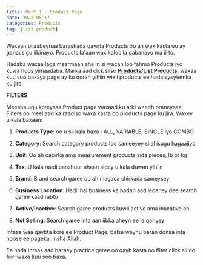 ```yaml
---
title: Part 1 - Product Page
date: 2022-08-17
categories: Products
tag: [list product]
---
```


Waxaan bilaabeynaa barashada qaynta Products oo ah wax kasta oo ay ganacsigu iibinayo. Products la'aan wax kaloo la qabanayo ma jirto.

Hadaba waxaa laga maarmaan aha in si wacan loo fahmo Products iyo kuwa hoos yimaadaba. Marka aad clck siiso **[Products/List Products](https://halalpos.com/products)**, waxaa kuu soo baxaya page ay ku qoran yihiin wixii products ee hada sysytemka ku jira.

**FILTERS**

Meesha ugu koreysaa Product page waxaad ku arki weedh oraneysaa Filters oo meel aad ka raadiso waxa kasta oo products page ku jira. Waxey u kala baxaan:

1. **Products Type**: oo u sii kala baxa : ALL, VARIABLE, SINGLE iyo COMBO

2. **Category**: Search category products loo sameeyey si al isugu hagaajiyo

3. **Unit**: Oo ah cabirka ama measurement products sida pieces, lb or kg

4. **Tax**: U kala raadi canshuur ahaan sidey u kala duwan yihiin

5. **Brand**: Brand search garee oo ah magaca shirkada sameysey

6. **Business Location**: Hadii hal business ka badan aad ledahey dee search garee kaad rabto

7. **Active/Inactive**: Search garee products kuwii active ama inacative ah

8. **Not Selling**: Search garee inta aan iibka aheyn ee la qariyey

Intaas waa qaybta kore ee Product Page, balse weynu baran donaa inta hoose ee pageka, insha Allah.

Ee hada intaas aad baraey practice garee oo qayb kasta oo filter click sii oo fiiiri waxa kuu soo baxa.
